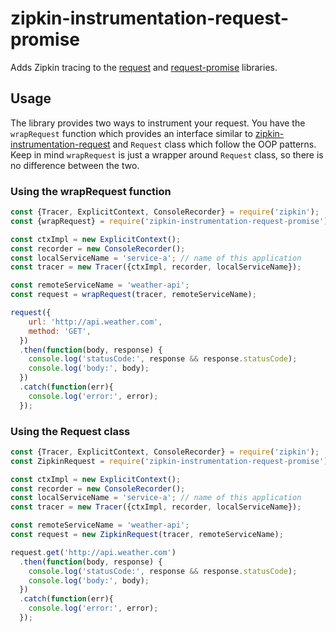 # zipkin-instrumentation-request-promise

Adds Zipkin tracing to the [request](https://www.npmjs.com/package/request) and [request-promise](https://www.npmjs.com/package/request-promise) libraries.

## Usage
The library provides two ways to instrument your request. You have the `wrapRequest` function which provides an interface similar to [zipkin-instrumentation-request](https://github.com/openzipkin/zipkin-js/tree/master/packages/zipkin-instrumentation-request) and `Request` class which follow the OOP patterns. Keep in mind `wrapRequest` is just a wrapper around `Request` class, so there is no difference between the two.

### Using the wrapRequest function
```javascript
const {Tracer, ExplicitContext, ConsoleRecorder} = require('zipkin');
const {wrapRequest} = require('zipkin-instrumentation-request-promise');

const ctxImpl = new ExplicitContext();
const recorder = new ConsoleRecorder();
const localServiceName = 'service-a'; // name of this application
const tracer = new Tracer({ctxImpl, recorder, localServiceName});

const remoteServiceName = 'weather-api';
const request = wrapRequest(tracer, remoteServiceName);

request({
    url: 'http://api.weather.com',
    method: 'GET',
  })
  .then(function(body, response) {
    console.log('statusCode:', response && response.statusCode);
    console.log('body:', body);
  })
  .catch(function(err){
    console.log('error:', error);
  });
```

### Using the Request class
```javascript
const {Tracer, ExplicitContext, ConsoleRecorder} = require('zipkin');
const ZipkinRequest = require('zipkin-instrumentation-request-promise').default;

const ctxImpl = new ExplicitContext();
const recorder = new ConsoleRecorder();
const localServiceName = 'service-a'; // name of this application
const tracer = new Tracer({ctxImpl, recorder, localServiceName});

const remoteServiceName = 'weather-api';
const request = new ZipkinRequest(tracer, remoteServiceName);

request.get('http://api.weather.com')
  .then(function(body, response) {
    console.log('statusCode:', response && response.statusCode);
    console.log('body:', body);
  })
  .catch(function(err){
    console.log('error:', error);
  });
```